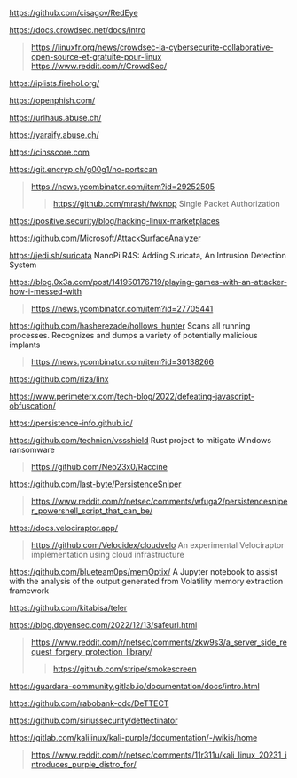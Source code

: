 https://github.com/cisagov/RedEye

https://docs.crowdsec.net/docs/intro
> https://linuxfr.org/news/crowdsec-la-cybersecurite-collaborative-open-source-et-gratuite-pour-linux
> https://www.reddit.com/r/CrowdSec/

https://iplists.firehol.org/

https://openphish.com/

https://urlhaus.abuse.ch/

https://yaraify.abuse.ch/

https://cinsscore.com

https://git.encryp.ch/g00g1/no-portscan
> https://news.ycombinator.com/item?id=29252505
> > https://github.com/mrash/fwknop Single Packet Authorization

https://positive.security/blog/hacking-linux-marketplaces

https://github.com/Microsoft/AttackSurfaceAnalyzer

https://jedi.sh/suricata NanoPi R4S: Adding Suricata, An Intrusion Detection System

https://blog.0x3a.com/post/141950176719/playing-games-with-an-attacker-how-i-messed-with
> https://news.ycombinator.com/item?id=27705441

https://github.com/hasherezade/hollows_hunter Scans all running processes. Recognizes and dumps a variety of potentially malicious implants
> https://news.ycombinator.com/item?id=30138266

https://github.com/riza/linx

https://www.perimeterx.com/tech-blog/2022/defeating-javascript-obfuscation/

https://persistence-info.github.io/

https://github.com/technion/vssshield Rust project to mitigate Windows ransomware
> https://github.com/Neo23x0/Raccine

https://github.com/last-byte/PersistenceSniper
> https://www.reddit.com/r/netsec/comments/wfuga2/persistencesniper_powershell_script_that_can_be/

https://docs.velociraptor.app/
> https://github.com/Velocidex/cloudvelo An experimental Velociraptor implementation using cloud infrastructure

https://github.com/blueteam0ps/memOptix/ A Jupyter notebook to assist with the analysis of the output generated from Volatility memory extraction framework

https://github.com/kitabisa/teler

https://blog.doyensec.com/2022/12/13/safeurl.html
> https://www.reddit.com/r/netsec/comments/zkw9s3/a_server_side_request_forgery_protection_library/
> > https://github.com/stripe/smokescreen

https://guardara-community.gitlab.io/documentation/docs/intro.html

https://github.com/rabobank-cdc/DeTTECT

https://github.com/siriussecurity/dettectinator

https://gitlab.com/kalilinux/kali-purple/documentation/-/wikis/home
> https://www.reddit.com/r/netsec/comments/11r311u/kali_linux_20231_introduces_purple_distro_for/